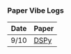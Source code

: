 ### Paper Vibe Logs

| Date | Paper |
|------|-------|
| 9/10 | [DSPy](https://chatgpt.com/share/68c31f71-3930-8008-a90f-b7416825c31a) |